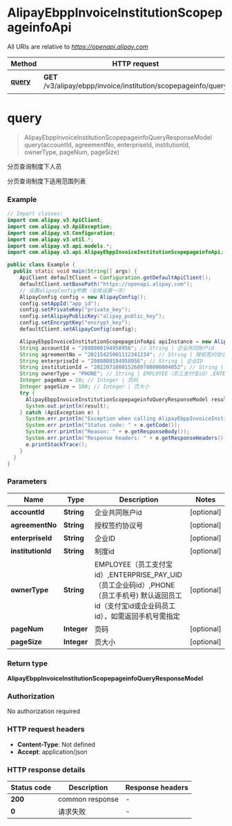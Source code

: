 # AlipayEbppInvoiceInstitutionScopepageinfoApi

All URIs are relative to *https://openapi.alipay.com*

| Method | HTTP request | Description |
|------------- | ------------- | -------------|
| [**query**](AlipayEbppInvoiceInstitutionScopepageinfoApi.md#query) | **GET** /v3/alipay/ebpp/invoice/institution/scopepageinfo/query | 分页查询制度下人员 |


<a name="query"></a>
# **query**
> AlipayEbppInvoiceInstitutionScopepageinfoQueryResponseModel query(accountId, agreementNo, enterpriseId, institutionId, ownerType, pageNum, pageSize)

分页查询制度下人员

分页查询制度下适用范围列表

### Example
```java
// Import classes:
import com.alipay.v3.ApiClient;
import com.alipay.v3.ApiException;
import com.alipay.v3.Configuration;
import com.alipay.v3.util.*;
import com.alipay.v3.api.models.*;
import com.alipay.v3.api.AlipayEbppInvoiceInstitutionScopepageinfoApi;

public class Example {
  public static void main(String[] args) {
    ApiClient defaultClient = Configuration.getDefaultApiClient();
    defaultClient.setBasePath("https://openapi.alipay.com");
    // 设置alipayConfig参数（全局设置一次）
    AlipayConfig config = new AlipayConfig();
    config.setAppId("app_id");
    config.setPrivateKey("private_key");
    config.setAlipayPublicKey("alipay_public_key");
    config.setEncryptKey("encrypt_key");
    defaultClient.setAlipayConfig(config);

    AlipayEbppInvoiceInstitutionScopepageinfoApi apiInstance = new AlipayEbppInvoiceInstitutionScopepageinfoApi(defaultClient);
    String accountId = "2088000194958956"; // String | 企业共同账户id
    String agreementNo = "20215425001112341234"; // String | 授权签约协议号
    String enterpriseId = "2088000194958956"; // String | 企业ID
    String institutionId = "2022071800152609780000004052"; // String | 制度id
    String ownerType = "PHONE"; // String | EMPLOYEE（员工支付宝id）,ENTERPRISE_PAY_UID（员工企业码id）,PHONE（员工手机号) 默认返回员工id（支付宝id或企业码员工id），如需返回手机号需指定
    Integer pageNum = 10; // Integer | 页码
    Integer pageSize = 100; // Integer | 页大小
    try {
      AlipayEbppInvoiceInstitutionScopepageinfoQueryResponseModel result = apiInstance.query(accountId, agreementNo, enterpriseId, institutionId, ownerType, pageNum, pageSize);
      System.out.println(result);
    } catch (ApiException e) {
      System.err.println("Exception when calling AlipayEbppInvoiceInstitutionScopepageinfoApi#query");
      System.err.println("Status code: " + e.getCode());
      System.err.println("Reason: " + e.getResponseBody());
      System.err.println("Response headers: " + e.getResponseHeaders());
      e.printStackTrace();
    }
  }
}
```

### Parameters

| Name | Type | Description  | Notes |
|------------- | ------------- | ------------- | -------------|
| **accountId** | **String**| 企业共同账户id | [optional] |
| **agreementNo** | **String**| 授权签约协议号 | [optional] |
| **enterpriseId** | **String**| 企业ID | [optional] |
| **institutionId** | **String**| 制度id | [optional] |
| **ownerType** | **String**| EMPLOYEE（员工支付宝id）,ENTERPRISE_PAY_UID（员工企业码id）,PHONE（员工手机号) 默认返回员工id（支付宝id或企业码员工id），如需返回手机号需指定 | [optional] |
| **pageNum** | **Integer**| 页码 | [optional] |
| **pageSize** | **Integer**| 页大小 | [optional] |

### Return type

**AlipayEbppInvoiceInstitutionScopepageinfoQueryResponseModel**

### Authorization

No authorization required

### HTTP request headers

 - **Content-Type**: Not defined
 - **Accept**: application/json

### HTTP response details
| Status code | Description | Response headers |
|-------------|-------------|------------------|
| **200** | common response |  -  |
| **0** | 请求失败 |  -  |

